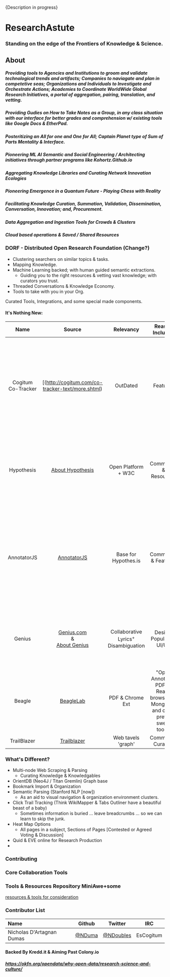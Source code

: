 {Description in progress}
# ResearchAstute
### Standing on the edge of the Frontiers of Knowledge & Science.

## About
##### Providing tools to Agencies and Institutions to groom and validate technological trends and artifacts; Companies to naviagate and plan in competetive seas; Organizations and Individuals to Investigate and Orchestrate Actions; Academies to Coordinate WorldWide Global Research Initiatives, a portal of aggregation, pairing, translation, and vetting.
##### Providing Gudies on How to Take Notes as a Group, in any class situation with our interface for better grades and comprehension w/ existing tools like Google Docs & EtherPad.
##### Posteritizing an All for one and One for All; Captain Planet type of Sum of Parts Mentality & Interface.
##### Pioneering ML AI Semantic and Social Engineering / Architecting initiatives through partner programs like Kohortz.Github.io
##### Aggregating Knowledge Libraries and Curating Network Innovation Ecologies
##### Pioneering Emergence in a Quantum Future - Playing Chess with Reality
##### Facilitating Knowledge Curation, Summation, Validation, Dissemination, Conversation, Innovation; and, Procurement.
##### Data Aggregation and Ingestion Tools for Crowds & Clusters

##### Cloud based operations & Saved / Shared Resources



### DORF - Distributed Open Research Foundation (Change?)
 - Clustering searchers on similar topics & tasks.
 - Mapping Knowledge.
 - Machine Learning backed; with human guided semantic extractions.
   - Guiding you to the right resources & vetting vast knowledge; with curators you trust.
 - Threaded Conversations & Knowledge Economy.
 - Tools to take with you in your Org.

Curated Tools, Integrations, and some special made components.


#### It's Nothing New:
| Name | Source | Relevancy | Reason Included | Description | Open | License |
|:---: | :----: | :-------: | :-------------: | :---------: | :--: | :-: |
| Cogitum Co-Tracker | [(http://cogitum.com/co-tracker-text/more.shtml) | OutDated | Features | "Cogitum Co-Citer is a tool for creating collections of texts from the Internet. It automatically captures the selected text, its Internet address, its title and date of adding to the database." | No |
| Hypothesis | [About Hypothesis](https://hypothes.is/about/) | Open Platform + W3C | Community & Resources | "Our mission is to bring a new layer to the web. Use Hypothesis to discuss, collaborate, organize your research, or take personal notes." | [YES](https://github.com/hypothesis)
| AnnotatorJS | [AnnotatorJS](http://annotatorjs.org/) | Base for Hypothes.is | Community & Features | "Annotator is an open-source JavaScript library to easily add annotation functionality to any webpage. Annotations can have comments, tags, links, users, and more." | [YES](http://github.com/openannotation/annotator/) |
| Genius | [Genius.com](http://Genius.com) <br>&</br> [About Genius](http://genius.com/web-annotator) | Collaborative Lyrics<sup>+</sup> Disambiguation | Design, Popularity, UI/UX | "Genius is the world’s biggest collection of song lyrics and crowdsourced musical knowledge." | - |
| Beagle | [BeagleLab](http://burntfen.com/projects/beagle/) | PDF & Chrome Ext | "Open Annotator, PDF.js, React, browserify, MongoDB, and other pretty sweet tools" | "...a system to capture, understand, and share lost data, we can facilitate science as a whole." | [YES](https://github.com/BeagleLab/beagle) | [MIT](https://raw.githubusercontent.com/BeagleLab/beagle/master/LICENSE) |
| TrailBlazer | [Trailblazer](Trailblazer.io) | Web tavels 'graph' | Community Curation | 'fill in later' | Pending | -- |

### What's Different?
 - Multi-node Web Scraping & Parsing
   - Curating Knowledge & Knowledgables
 - OrientDB (Neo4J / Titan Gremlin) Graph base
 - Bookmark Import & Organization
 - Semantic Parsing (Stanford NLP [now])
   - As an aid to visual navigation & organization environment clusters.
 - Click Trail Tracking (Think WikiMapper & Tabs Outliner have a beautiful beast of a baby)
   - Sometimes information is buried ... leave breadcrumbs ... so we can learn to skip the junk.
 - Heat Map Options
   - All pages in a subject, Sections of Pages [Contested or Agreed Voting & Discussion]
 - Quid & EVE online for Research Production
 - 
 
### Contributing

### Core Collaboration Tools

### Tools & Resources Repository MiniAwe+some
[resources & tools for consideration](https://github.com/NDuma/ResearchAstute/blob/master/resources_tools.md)

### Contributor List

Name | Github | Twitter | IRC |
:--- | :----: | :-----: | :-:
| Nicholas D'Artagnan Dumas | [@NDuma](//github.com/NDuma) | [@NDoubles](//twitter.com/NDoubles) | EsCogitum |

#### Backed By Kredd.it & Aiming Past Colony.io
##### https://okfn.org/opendata/why-open-data/research-science-and-culture/
